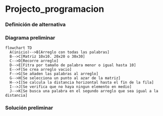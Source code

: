 # Projecto_programacion

### Definición de alternativa

### Diagrama preliminar
```mermaid
flowchart TD
  A(inicio)-->B[Arreglo con todas las palabras]
  B-->C[Matriz 10x10. 20x20 o 30x30]
  C-->D[Recorre arreglo]
  D-->E[Fitra por tamaño de palabra menor o igual hasta 10]
  E-->F[Se crea arreglo vacio]
  F-->G[Se añaden las palabras al arreglo]  
  G-->H[Se selecciona un punto al azar de la matriz]
  H-->I[Se calcula la distancia horizontal hasta el fin de la fila]
  I-->J[Se verifica que no haya ningun elemento en medio]
  J-->K[Se busca una palabra en el segundo arreglo que sea igual a la distancia]
```

### Solución preliminar

